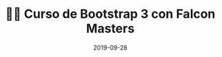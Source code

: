 ---
author_profile: false
title: "👨‍🏫 Curso de Bootstrap 3 con Falcon Masters"
description: "👩‍🎨 Curso de Bootstrap 3 con Falcon Masters"
excerpt: "👩‍🎨 Curso de Bootstrap 3 con Falcon Masters"
permalink: /👨‍🏫-curso-diseno-web-bootstrap-3-falcon-masters
canonical_URL: https://ciberninjas.com/👨‍🏫-curso-diseno-web-bootstrap-3-falcon-masters
header:
  video:
    id: playlist?list=PLhSj3UTs2_yWTKvu1Aq3xUhzIJNBZ3MFW
    provider: youtube
comments: true
date: 2019-09-28
tags:
# Creador, Editorial, Temática, Tipo de Música
- Falcon Masters
- Bootstrap
categories:
- Videotutorial Bootstrap
sidebar:
- title: "Menú Videotutoriales"
  nav: vtuto
---